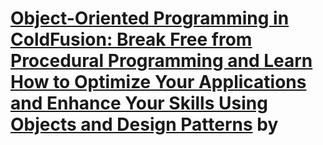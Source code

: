 # [Object-Oriented Programming in ColdFusion: Break Free from Procedural Programming and Learn How to Optimize Your Applications and Enhance Your Skills Using Objects and Design Patterns](https://www.amazon.com/Object-Oriented-Programming-ColdFusion-Matt-Gifford/dp/1847196322) by
